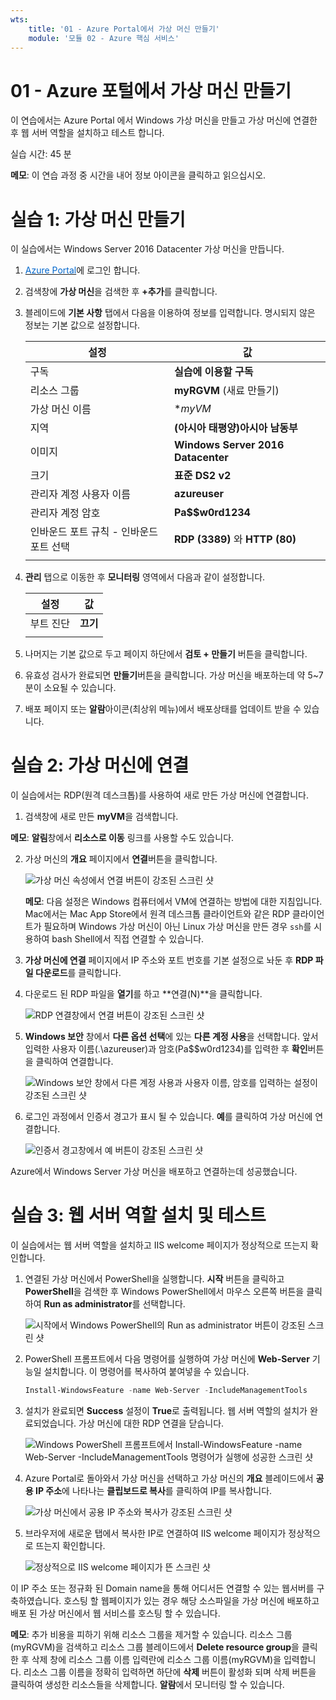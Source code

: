 ```yaml
---
wts:
    title: '01 - Azure Portal에서 가상 머신 만들기'
    module: '모듈 02 - Azure 핵심 서비스'
---
```


# 01 - Azure 포털에서 가상 머신 만들기

이 연습에서는 Azure Portal 에서 Windows 가상 머신을 만들고 가상 머신에 연결한 후 웹 서버 역할을 설치하고 테스트 합니다.

실습 시간: 45 분

**메모**: 이 연습 과정 중 시간을 내어 정보 아이콘을 클릭하고 읽으십시오.

# 실습 1: 가상 머신 만들기

이 실습에서는 Windows Server 2016 Datacenter 가상 머신을 만듭니다. 

1. <a href="https://portal.azure.com" target="_blank"><span style="color: #0066cc;" color="#0066cc">Azure Portal</span></a>에 로그인 합니다.

2. 검색창에 **가상 머신**을 검색한 후 **+추가**를 클릭합니다.

3. 블레이드에 **기본 사항** 탭에서 다음을 이용하여 정보를 입력합니다. 명시되지 않은 정보는 기본 값으로 설정합니다.

	| 설정 | 값 |
	|---|---|
	| 구독 | **실습에 이용할 구독**|
	| 리소스 그룹 | **myRGVM** (새료 만들기) |
	| 가상 머신 이름 | **myVM* |
	| 지역 | **(아시아 태평양)아시아 남동부** |
	| 이미지 | **Windows Server 2016 Datacenter** |
	| 크기 | **표준 DS2 v2**|
	| 관리자 계정 사용자 이름 | **azureuser** |
	| 관리자 계정 암호 | **Pa$$w0rd1234**|
	| 인바운드 포트 규칙 - 인바운드 포트 선택 | **RDP (3389)** 와 **HTTP (80)**|
	|||

4. **관리** 탭으로 이동한 후 **모니터링** 영역에서 다음과 같이 설정합니다.

	| 설정 | 값 |
	|---|---|
	| 부트 진단 | **끄기**|
	|||

5. 나머지는 기본 값으로 두고 페이지 하단에서 **검토 + 만들기** 버튼을 클릭합니다.

6. 유효성 검사가 완료되면 **만들기**버튼을 클릭합니다. 가상 머신을 배포하는데 약 5~7분이 소요될 수 있습니다.

7. 배포 페이지 또는 **알람**아이콘(최상위 메뉴)에서 배포상태를 업데이트 받을 수 있습니다.

# 실습 2: 가상 머신에 연결

이 실습에서는 RDP(원격 데스크톱)를 사용하여 새로 만든 가상 머신에 연결합니다. 

1. 검색창에 새로 만든 **myVM**을 검색합니다.

**메모**: **알림**창에서 **리소스로 이동** 링크를 사용할 수도 있습니다.

2. 가상 머신의 **개요** 페이지에서 **연결**버튼을 클릭합니다.

    ![가상 머신 속성에서 연결 버튼이 강조된 스크린 샷](../images/0101.png)

    **메모**: 다음 설정은 Windows 컴퓨터에서 VM에 연결하는 방법에 대한 지침입니다. Mac에서는 Mac App Store에서 원격 데스크톱 클라이언트와 같은 RDP 클라이언트가 필요하며 Windows 가상 머신이 아닌 Linux 가상 머신을 만든 경우 `ssh`를 시용하여 bash Shell에서 직접 연결할 수 있습니다.

2. **가상 머신에 연결** 페이지에서 IP 주소와 포트 번호를 기본 설정으로 놔둔 후 **RDP 파일 다운로드**를 클릭합니다.

3. 다운로드 된 RDP 파일을 **열기**를 하고 **연결(N)**을 클릭합니다.

    ![RDP 연결창에서 연결 버튼이 강조된 스크린 샷](../images/0102.png)

4. **Windows 보안** 창에서 **다른 옵션 선택**에 있는 **다른 계정 사용**을 선택합니다. 앞서 입력한 사용자 이름(.\azureuser)과 암호(Pa$$w0rd1234)를 입력한 후 **확인**버튼을 클릭하여 연결합니다.

    ![Windows 보안 창에서 다른 계정 사용과 사용자 이름, 암호를 입력하는 설정이 강조된 스크린 샷](../images/0103.png)


5. 로그인 과정에서 인증서 경고가 표시 될 수 있습니다. **예**를 클릭하여 가상 머신에 연결합니다.

    ![인증서 경고창에서 예 버튼이 강조된 스크린 샷](../images/0104.png)

Azure에서 Windows Server 가상 머신을 배포하고 연결하는데 성공했습니다.

# 실습 3: 웹 서버 역할 설치 및 테스트

이 실습에서는 웹 서버 역할을 설치하고 IIS welcome 페이지가 정상적으로 뜨는지 확인합니다.

1. 연결된 가상 머신에서 PowerShell을 실행합니다. **시작** 버튼을 클릭하고 **PowerShell**을 검색한 후 Windows PowerShell에서 마우스 오른쪽 버튼을 클릭하여 **Run as administrator**를 선택합니다.

    ![시작에서 Windows PowerShell의 Run as administrator 버튼이 강조된 스크린 샷](../images/0105.png)

2. PowerShell 프롬프트에서 다음 명령어를 실행하여 가상 머신에 **Web-Server** 기능일 설치합니다. 이 명령어를 복사하여 붙여넣을 수 있습니다.

    ```PowerShell
    Install-WindowsFeature -name Web-Server -IncludeManagementTools
    ```
  
3. 설치가 완료되면 **Success** 설정이 **True**로 출력됩니다. 웹 서버 역할의 설치가 완료되었습니다. 가상 머신에 대한 RDP 연결을 닫습니다.

    ![Windows PowerShell 프롬프트에서 Install-WindowsFeature -name Web-Server -IncludeManagementTools 명령어가 실행에 성공한 스크린 샷](../images/0106.png)

4. Azure Portal로 돌아와서 가상 머신을 선택하고 가상 머신의 **개요** 블레이드에서 **공용 IP 주소**에 나타나는 **클립보드로 복사**를 클릭하여 IP를 복사합니다.

    ![가상 머신에서 공용 IP 주소와 복사가 강조된 스크린 샷](../images/0107.png)

5. 브라우저에 새로운 탭에서 복사한 IP로 연결하여 IIS welcome 페이지가 정상적으로 뜨는지 확인합니다.

    ![정상적으로 IIS welcome 페이지가 뜬 스크린 샷](../images/0108.png)

이 IP 주소 또는 정규화 된 Domain name을 통해 어디서든 연결할 수 있는 웹서버를 구축하였습니다. 호스팅 할 웹페이지가 있는 경우 해당 소스파일을 가상 머신에 배포하고 배포 된 가상 머신에서 웹 서비스를 호스팅 할 수 있습니다.

**메모**: 추가 비용을 피하기 위해 리소스 그룹을 제거할 수 있습니다. 리소스 그룹(myRGVM)을 검색하고 리소스 그룹 블레이드에서 **Delete resource group**을 클릭한 후 삭제 창에 리소스 그룹 이름 입력란에 리소스 그룹 이름(myRGVM)을 입력합니다. 리소스 그룹 이름을 정확히 입력하면 하단에 **삭제** 버튼이 활성화 되며 삭제 버튼을 클릭하여 생성한 리소스들을 삭제합니다. **알람**에서 모니터링 할 수 있습니다.
